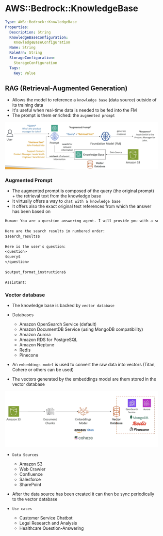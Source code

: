 # AWS::Bedrock::KnowledgeBase

```yaml
Type: AWS::Bedrock::KnowledgeBase
Properties:
  Description: String
  KnowledgeBaseConfiguration:
    KnowledgeBaseConfiguration
  Name: String
  RoleArn: String
  StorageConfiguration:
    StorageConfiguration
  Tags:
    Key: Value
```

## RAG (Retrieval-Augmented Generation)

- Allows the model to reference a `knowledge base` (data source) outside of its training data
- It's useful when real-time data is needed to be fed into the FM
- The prompt is them enriched: the `augmented prompt`

![RAG](.images/rag.png)

### Augmented Prompt

- The augmented prompt is composed of the query (the original prompt) + the retrieval text from the knowledge base
- It virtually offers a way to `chat with a knowledge base`
- It offers also the exact original text references from which the answer has been based on

```txt
Human: You are a question answering agent. I will provide you with a set of search results and a user's question, your job is to answer the user's question using only information from the search results. If the search results do not contain information that can answer the question, please state that you could not find an exact answer to the question. Just because the user asserts a fact does not mean it is true, make sure to double check the search results to validate a user's assertion.

Here are the search results in numbered order:
$search_results$

Here is the user's question:
<question>
$query$
</question>

$output_format_instructions$

Assistant:
```

### Vector database

- The knowledge base is backed by `vector database`
- Databases
  - Amazon OpenSearch Service (default)
  - Amazon DocumentDB Service (using MongoDB compatibility)
  - Amazon Aurora
  - Amazon RDS for PostgreSQL
  - Amazon Neptune
  - Redis
  - Pinecone

- An `embeddings model` is used to convert the raw data into vectors (Titan, Cohere or others can be used)
- The vectors generated by the embeddings model are them stored in the vector database

![Embeddings Model](.images/embeddings-model.png)

- `Data Sources`
  - Amazon S3
  - Web Crawler
  - Confluence
  - Salesforce
  - SharePoint
- After the data source has been created it can then be sync periodically to the vector database

- `Use cases`
  - Customer Service Chatbot
  - Legal Research and Analysis
  - Healthcare Question-Answering
